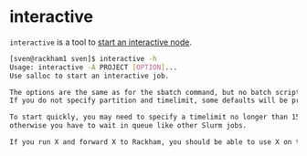 # interactive

`interactive` is a tool to [start an interactive node](../cluster_guides/start_interactive_node.md).

```bash
[sven@rackham1 sven]$ interactive -h
Usage: interactive -A PROJECT [OPTION]...
Use salloc to start an interactive job.

The options are the same as for the sbatch command, but no batch script must be specified.
If you do not specify partition and timelimit, some defaults will be presented and used.

To start quickly, you may need to specify a timelimit no longer than 15 minutes and "--qos=short",
otherwise you have to wait in queue like other Slurm jobs.

If you run X and forward X to Rackham, you should be able to use X on the first node of your job.
```
